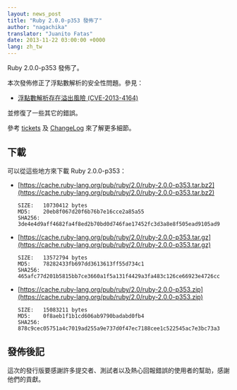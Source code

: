 ```yaml
---
layout: news_post
title: "Ruby 2.0.0-p353 發佈了"
author: "nagachika"
translator: "Juanito Fatas"
date: 2013-11-22 03:00:00 +0000
lang: zh_tw
---
```


Ruby 2.0.0-p353 發佈了。

本次發佈修正了浮點數解析的安全性問題。參見：

* [浮點數解析存在溢出風險 (CVE-2013-4164)](/zh_tw/news/2013/11/22/heap-overflow-in-floating-point-parsing-cve-2013-4164/)

並修復了一些其它的錯誤。

參考 [tickets](https://bugs.ruby-lang.org/projects/ruby-200/issues?set_filter=1&amp;status_id=5)
及 [ChangeLog](http://svn.ruby-lang.org/repos/ruby/tags/v2_0_0_353/ChangeLog) 來了解更多細節。

## 下載

可以從這些地方來下載 Ruby 2.0.0-p353：

* [https://cache.ruby-lang.org/pub/ruby/2.0/ruby-2.0.0-p353.tar.bz2](https://cache.ruby-lang.org/pub/ruby/2.0/ruby-2.0.0-p353.tar.bz2)

      SIZE:   10730412 bytes
      MD5:    20eb8f067d20f6b76b7e16cce2a85a55
      SHA256: 3de4e4d9aff4682fa4f8ed2b70bd0d746fae17452fc3d3a8e8f505ead9105ad9

* [https://cache.ruby-lang.org/pub/ruby/2.0/ruby-2.0.0-p353.tar.gz](https://cache.ruby-lang.org/pub/ruby/2.0/ruby-2.0.0-p353.tar.gz)

      SIZE:   13572794 bytes
      MD5:    78282433fb697dd3613613ff55d734c1
      SHA256: 465afc77d201b5815bb7ce3660a1f5a131f4429a3fa483c126ce66923e4726cc

* [https://cache.ruby-lang.org/pub/ruby/2.0/ruby-2.0.0-p353.zip](https://cache.ruby-lang.org/pub/ruby/2.0/ruby-2.0.0-p353.zip)

      SIZE:   15083211 bytes
      MD5:    0f8aeb1f1b1cd606ab9790badabd0fb4
      SHA256: 878c9cec05751a4c7019ad255a9e737d0f47ec7188cee1c522545ac7e3bc73a3

## 發佈後記

這次的發行版要感謝許多提交者、測試者以及熱心回報錯誤的使用者的幫助，感謝他們的貢獻。
